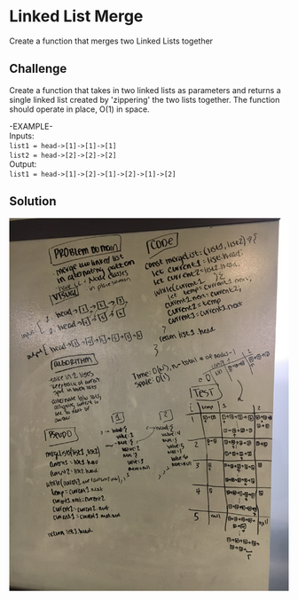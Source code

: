# Linked List Merge

Create a function that merges two Linked Lists together

## Challenge

Create a function that takes in two linked lists as parameters and returns a single linked list created by 'zippering' the two lists together. The function should operate in place, O(1) in space.

-EXAMPLE- <br/>
Inputs: <br/>
`list1 = head->[1]->[1]->[1]` <br/>
`list2 = head->[2]->[2]->[2]` <br/>
Output: <br/>
`list1 = head->[1]->[2]->[1]->[2]->[1]->[2]` <br/>

## Solution

![whiteboard solution](assets/ll-merge.jpg)
